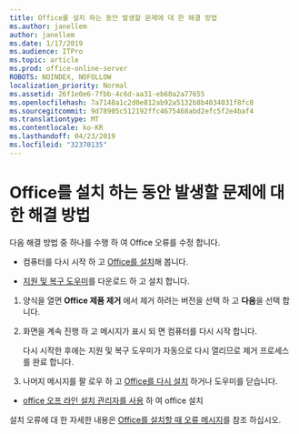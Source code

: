 ```yaml
---
title: Office를 설치 하는 동안 발생할 문제에 대 한 해결 방법
ms.author: janellem
author: janellem
ms.date: 1/17/2019
ms.audience: ITPro
ms.topic: article
ms.prod: office-online-server
ROBOTS: NOINDEX, NOFOLLOW
localization_priority: Normal
ms.assetid: 26f1e0e6-7fbb-4c6d-aa31-eb60a2a77655
ms.openlocfilehash: 7a7148a1c2d0e812ab92a5132b8b4034031f8fc8
ms.sourcegitcommit: 9d78905c512192ffc4675468abd2efc5f2e4baf4
ms.translationtype: MT
ms.contentlocale: ko-KR
ms.lasthandoff: 04/23/2019
ms.locfileid: "32370135"
---
```

# <a name="solutions-for-issues-while-installing-office"></a>Office를 설치 하는 동안 발생할 문제에 대 한 해결 방법


다음 해결 방법 중 하나를 수행 하 여 Office 오류를 수정 합니다.
  
- 컴퓨터를 다시 시작 하 고 [Office를 설치](https://portal.office.com/OLS/MySoftware.aspx)해 봅니다.
    
- [지원 및 복구 도우미](https://aka.ms/SARA-OfficeUninstall-Alchemy)를 다운로드 하 고 설치 합니다.
    
1. 양식을 열면 **Office 제품 제거** 에서 제거 하려는 버전을 선택 하 고 **다음**을 선택 합니다. 
    
2. 화면을 계속 진행 하 고 메시지가 표시 되 면 컴퓨터를 다시 시작 합니다.
    
    다시 시작한 후에는 지원 및 복구 도우미가 자동으로 다시 열리므로 제거 프로세스를 완료 합니다.
    
3. 나머지 메시지를 팔 로우 하 고 [Office를 다시 설치](https://portal.office.com/OLS/MySoftware.aspx) 하거나 도우미를 닫습니다. 
    
- [office 오프 라인 설치 관리자를 사용](https://support.office.com/article/f0a85fe7-118f-41cb-a791-d59cef96ad1c?wt.mc_id=Alchemy_ClientDIA) 하 여 office 설치 
    
설치 오류에 대 한 자세한 내용은 [Office를 설치할 때 오류 메시지](https://support.office.com/article/35ff2def-e0b2-4dac-9784-4cf212c1f6c2#BKMK_ErrorMessages)를 참조 하십시오.
  

